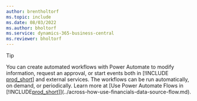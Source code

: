 ```yaml
---
author: brentholtorf
ms.topic: include
ms.date: 08/03/2022
ms.author: bholtorf
ms.service: dynamics-365-business-central
ms.reviewer: bholtorf
---
```

> [!TIP]
> You can create automated workflows with Power Automate to modify information, request an approval, or start events both in [!INCLUDE [prod_short](prod_short.md)] and external services. The workflows can be run automatically, on demand, or periodically. Learn more at [Use Power Automate Flows in [!INCLUDE[prod_short](includes/prod_short.md)]](../across-how-use-financials-data-source-flow.md).
